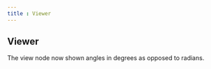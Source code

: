 ```yaml
---
title : Viewer
---
```


## Viewer

The view node now shown angles in degrees as opposed to radians.
